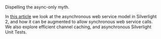 Dispelling the async-only myth. 

In [this article](http://www.codeproject.com/KB/silverlight/SynchronousSilverlight.aspx) we look at the asynchronous web service model in Silverlight 2, and how it can be augmented to allow synchronous web service calls. We also explore efficient channel caching, and asynchronous Silverlight Unit Tests.